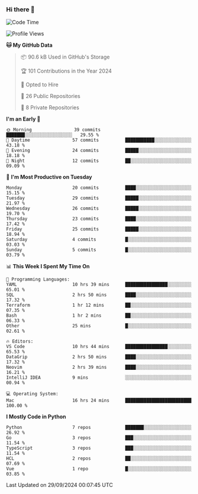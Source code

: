 ### Hi there 👋
<!--![visitors](https://visitor-badge.glitch.me/badge?page_id=d0zingcat)-->
<!--
**d0zingcat/d0zingcat** is a ✨ _special_ ✨ repository because its `README.md` (this file) appears on your GitHub profile.

Here are some ideas to get you started:

- 🔭 I’m currently working on ...
- 🌱 I’m currently learning ...
- 👯 I’m looking to collaborate on ...
- 🤔 I’m looking for help with ...
- 💬 Ask me about ...
- 📫 How to reach me: ...
- 😄 Pronouns: ...
- ⚡ Fun fact: ...
-->
<!--START_SECTION:waka-->
![Code Time](http://img.shields.io/badge/Code%20Time-3%2C813%20hrs%2045%20mins-blue)

![Profile Views](http://img.shields.io/badge/Profile%20Views-0-blue)

**🐱 My GitHub Data** 

> 📦 90.6 kB Used in GitHub's Storage 
 > 
> 🏆 101 Contributions in the Year 2024
 > 
> 💼 Opted to Hire
 > 
> 📜 26 Public Repositories 
 > 
> 🔑 8 Private Repositories 
 > 
**I'm an Early 🐤** 

```text
🌞 Morning                39 commits          ███████░░░░░░░░░░░░░░░░░░   29.55 % 
🌆 Daytime                57 commits          ███████████░░░░░░░░░░░░░░   43.18 % 
🌃 Evening                24 commits          █████░░░░░░░░░░░░░░░░░░░░   18.18 % 
🌙 Night                  12 commits          ██░░░░░░░░░░░░░░░░░░░░░░░   09.09 % 
```
📅 **I'm Most Productive on Tuesday** 

```text
Monday                   20 commits          ████░░░░░░░░░░░░░░░░░░░░░   15.15 % 
Tuesday                  29 commits          █████░░░░░░░░░░░░░░░░░░░░   21.97 % 
Wednesday                26 commits          █████░░░░░░░░░░░░░░░░░░░░   19.70 % 
Thursday                 23 commits          ████░░░░░░░░░░░░░░░░░░░░░   17.42 % 
Friday                   25 commits          █████░░░░░░░░░░░░░░░░░░░░   18.94 % 
Saturday                 4 commits           █░░░░░░░░░░░░░░░░░░░░░░░░   03.03 % 
Sunday                   5 commits           █░░░░░░░░░░░░░░░░░░░░░░░░   03.79 % 
```


📊 **This Week I Spent My Time On** 

```text
💬 Programming Languages: 
YAML                     10 hrs 39 mins      ████████████████░░░░░░░░░   65.01 % 
SQL                      2 hrs 50 mins       ████░░░░░░░░░░░░░░░░░░░░░   17.32 % 
Terraform                1 hr 12 mins        ██░░░░░░░░░░░░░░░░░░░░░░░   07.35 % 
Bash                     1 hr 2 mins         ██░░░░░░░░░░░░░░░░░░░░░░░   06.33 % 
Other                    25 mins             █░░░░░░░░░░░░░░░░░░░░░░░░   02.61 % 

🔥 Editors: 
VS Code                  10 hrs 44 mins      ████████████████░░░░░░░░░   65.53 % 
DataGrip                 2 hrs 50 mins       ████░░░░░░░░░░░░░░░░░░░░░   17.32 % 
Neovim                   2 hrs 39 mins       ████░░░░░░░░░░░░░░░░░░░░░   16.21 % 
IntelliJ IDEA            9 mins              ░░░░░░░░░░░░░░░░░░░░░░░░░   00.94 % 

💻 Operating System: 
Mac                      16 hrs 24 mins      █████████████████████████   100.00 % 
```

**I Mostly Code in Python** 

```text
Python                   7 repos             ███████░░░░░░░░░░░░░░░░░░   26.92 % 
Go                       3 repos             ███░░░░░░░░░░░░░░░░░░░░░░   11.54 % 
TypeScript               3 repos             ███░░░░░░░░░░░░░░░░░░░░░░   11.54 % 
HCL                      2 repos             ██░░░░░░░░░░░░░░░░░░░░░░░   07.69 % 
Vue                      1 repo              █░░░░░░░░░░░░░░░░░░░░░░░░   03.85 % 
```




 Last Updated on 29/09/2024 00:07:45 UTC
<!--END_SECTION:waka-->

